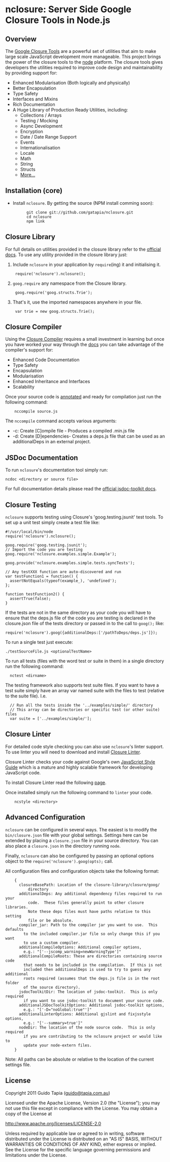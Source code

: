 # nclosure: Server Side Google Closure Tools in Node.js

## Overview

The [Google Closure Tools](http://code.google.com/closure/) are a powerful set
of utilities that aim to make large scale JavaScript development more
manageable.  This project brings the power of the closure tools to the
[node](http://www.nodejs.org)
platform. The closure tools gives developers the utilities required to improve
code design and maintainability by providing support for:

* Enhanced Modularisation (Both logically and physically)
* Better Encapsulation
* Type Safety
* Interfaces and Mixins
* Rich Documentation
* A Huge Library of Production Ready Utilities, including:
	* Collections / Arrays
	* Testing / Mocking
	* Async Development
	* Encryption
	* Date / Date Range Support
	* Events
	* Internationalisation
	* Locale
	* Math
	* String
	* Structs
	* [More...](http://closure-library.googlecode.com/svn/docs/index.html)


## Installation (core)

* Install `nclosure`.  By getting the source (NPM install comming soon):

			git clone git://github.com/gatapia/nclosure.git
			cd nclosure
			npm link

## Closure Library

For full details on utilities provided in the closure library refer to the
[official docs](http://closure-library.googlecode.com/svn/docs/index.html).
To use any utility provided in the closure library just:

1. Include `nclosure` in your application by `require`(ing) it and initialising
it.

		require('nclosure').nclosure();

2. `goog.require` any namespace from the Closure library.

        goog.require('goog.structs.Trie');

3. That's it, use the imported namespaces anywhere in your file.

        var trie = new goog.structs.Trie();

## Closure Compiler

Using the [Closure Compiler](http://code.google.com/closure/compiler/) requires
a small investment in learning but once you have worked your way through the
[docs](http://code.google.com/closure/compiler/) you can take advantage of the
compiler's support for:

* Enhanced Code Documentation
* Type Safety
* Encapsulation
* Modularisation
* Enhanced Inheritance and Interfaces
* Scalability

Once your source code is
[annotated](http://code.google.com/closure/compiler/docs/js-for-compiler.html)
and ready for compilation just run the following command:

		nccompile source.js

The `nccompile` command accepts various arguments:

* -c: Create [C]ompile file - Produces a compiled <filename>.min.js file
* -d: Create [D]ependencies- Creates a deps.js file that can be used as an
additionalDeps in an external project.

## JSDoc Documentation

To run `nclosure`'s documentation tool simply run:

    ncdoc <directory or source file>

For full documentation details please read the
[official jsdoc-toolkit docs](://code.google.com/p/jsdoc-toolkit/).

## Closure Testing

`nclosure` supports testing using Closure's 'goog.testing.jsunit' test tools.
To set up a unit test simply create a test file like:

    #!/usr/local/bin/node
    require('nclosure').nclosure();

    goog.require('goog.testing.jsunit');
    // Import the code you are testing
    goog.require('nclosure.examples.simple.Example');

    goog.provide('nclosure.examples.simple.tests.syncTests');

    // Any testXXX function are auto-discovered and run
    var testFunction1 = function() {
      assertNotEquals(typeof(example_), 'undefined');
    };

    function testFunction2() {
      assertTrue(false);
    }

If the tests are not in the same directory as your code you will have to
ensure that the deps.js file of the code you are testing
is declared in the closure.json file of the tests directory or passed in to the
call to `goog();` like:

    require('nclosure').goog({additionalDeps:['/pathToDeps/deps.js']});

To run a single test just execute:

    ./testSourceFile.js <optionalTestName>

To run all tests (files with the word test or suite in them) in a single
directory run the following command:

      nctest <dirname>

The testing framework also supports test suite files.  If you want to have a
test suite simply have an array var named suite with the files to test
(relative to the suite file).  I.e.

      // Run all the tests inside the '../examples/simple/' directory
      // This array can be directories or specific test (or other suite) files
      var suite = ['../examples/simple/'];

## Closure Linter

For detailed code style checking you can also use `nclosure`'s
linter support.  To use linter you will need to download and install
[Closure Linter](http://code.google.com/closure/utilities/index.html).

Closure Linter checks your code against Google's own
[JavaScript Style Guide](http://google-styleguide.googlecode.com/svn/trunk/javascriptguide.xml)
which is a mature and highly scalable framework for developing JavaScript code.

To install Closure Linter read the following
[page]( http://code.google.com/closure/utilities/docs/linter_howto.html).

Once installed simply run the following command to `linter` your code.

		ncstyle <directory>

## Advanced Configuration

`nclosure` can be configured in several ways.  The easiest is to modify the
`bin/closure.json` file with your global settings.  Settings here can be
extended by placing a `closure.json` file in your source directory. You can
also place a `closure.json` in the directory running `node`.

Finally, `nclosure` can also be configured by passing an optional options
object to the `require('nclosure').goog(opts);` call.

All configuration files and configuration objects take the following format:

        {
          closureBasePath: Location of the closure-library/closure/goog/
              directory
          additionalDeps: Any additional dependency files required to run your
              code.  These files generally point to other closure libraries.
              Note these deps files must have paths relative to this setting
              file or be absolute.
          compiler_jar: Path to the compiler jar you want to use.  This defaults
            to the included compiler.jar file so only change this if you want
            to use a custom compiler.
          additionalCompileOptions: Additional compiler options,
            e.g.: "['--jscomp_warning=newWarningType']"
          additionalCompileRoots: These are directories containing source code
            that needs to be included in the compilation.  If this is not
            included then additionalDeps is used to try to guess any additional
            roots required (assumes that the deps.js file is in the root folder
            of the source directory).
          jsdocToolkitDir: The location of jsdoc-toolkit.  This is only required
            if you want to use jsdoc-toolkit to document your source code.
          additionalJSDocToolkitOptions: Additional jsdoc-toolkit options,
            e.g.: "['-D="noGlobal:true"']"
          additionalLinterOptions: Additional gjslint and fixjsstyle options,
            e.g.: "['--summary=true']"
          nodeDir: The location of the node source code.  This is only required
            if you are contributing to the nclosure project or would like to
            update your node-extern files.
        }

Note: All paths can be absolute or relative to the location of the current
settings file.

## License

Copyright 2011 Guido Tapia (guido@tapia.com.au)

Licensed under the Apache License, Version 2.0 (the "License");
you may not use this file except in compliance with the License.
You may obtain a copy of the License at

http://www.apache.org/licenses/LICENSE-2.0

Unless required by applicable law or agreed to in writing, software
distributed under the License is distributed on an "AS IS" BASIS,
WITHOUT WARRANTIES OR CONDITIONS OF ANY KIND, either express or implied.
See the License for the specific language governing permissions and
limitations under the License.
